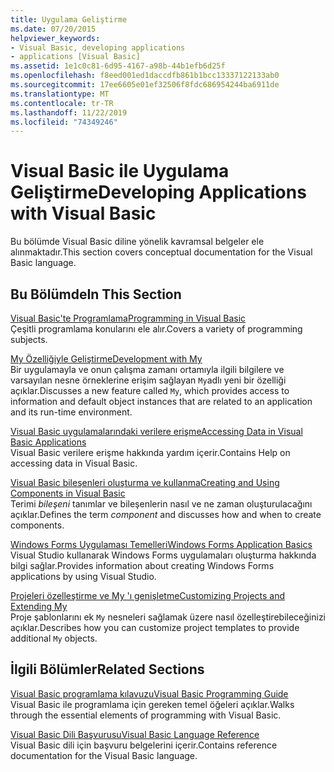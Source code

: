 ```yaml
---
title: Uygulama Geliştirme
ms.date: 07/20/2015
helpviewer_keywords:
- Visual Basic, developing applications
- applications [Visual Basic]
ms.assetid: 1e1c0c81-6d95-4167-a98b-44b1efb6d25f
ms.openlocfilehash: f8eed001ed1daccdfb861b1bcc13337122133ab0
ms.sourcegitcommit: 17ee6605e01ef32506f8fdc686954244ba6911de
ms.translationtype: MT
ms.contentlocale: tr-TR
ms.lasthandoff: 11/22/2019
ms.locfileid: "74349246"
---
```

# <a name="developing-applications-with-visual-basic"></a><span data-ttu-id="ba65d-102">Visual Basic ile Uygulama Geliştirme</span><span class="sxs-lookup"><span data-stu-id="ba65d-102">Developing Applications with Visual Basic</span></span>

<span data-ttu-id="ba65d-103">Bu bölümde Visual Basic diline yönelik kavramsal belgeler ele alınmaktadır.</span><span class="sxs-lookup"><span data-stu-id="ba65d-103">This section covers conceptual documentation for the Visual Basic language.</span></span>  
  
## <a name="in-this-section"></a><span data-ttu-id="ba65d-104">Bu Bölümde</span><span class="sxs-lookup"><span data-stu-id="ba65d-104">In This Section</span></span>  

 [<span data-ttu-id="ba65d-105">Visual Basic'te Programlama</span><span class="sxs-lookup"><span data-stu-id="ba65d-105">Programming in Visual Basic</span></span>](../../visual-basic/developing-apps/programming/index.md)  
 <span data-ttu-id="ba65d-106">Çeşitli programlama konularını ele alır.</span><span class="sxs-lookup"><span data-stu-id="ba65d-106">Covers a variety of programming subjects.</span></span>  
  
 [<span data-ttu-id="ba65d-107">My Özelliğiyle Geliştirme</span><span class="sxs-lookup"><span data-stu-id="ba65d-107">Development with My</span></span>](../../visual-basic/developing-apps/development-with-my/index.md)  
 <span data-ttu-id="ba65d-108">Bir uygulamayla ve onun çalışma zamanı ortamıyla ilgili bilgilere ve varsayılan nesne örneklerine erişim sağlayan `My`adlı yeni bir özelliği açıklar.</span><span class="sxs-lookup"><span data-stu-id="ba65d-108">Discusses a new feature called `My`, which provides access to information and default object instances that are related to an application and its run-time environment.</span></span>  
  
 [<span data-ttu-id="ba65d-109">Visual Basic uygulamalarındaki verilere erişme</span><span class="sxs-lookup"><span data-stu-id="ba65d-109">Accessing Data in Visual Basic Applications</span></span>](../../visual-basic/developing-apps/accessing-data.md)  
 <span data-ttu-id="ba65d-110">Visual Basic verilere erişme hakkında yardım içerir.</span><span class="sxs-lookup"><span data-stu-id="ba65d-110">Contains Help on accessing data in Visual Basic.</span></span>  
  
 [<span data-ttu-id="ba65d-111">Visual Basic bileşenleri oluşturma ve kullanma</span><span class="sxs-lookup"><span data-stu-id="ba65d-111">Creating and Using Components in Visual Basic</span></span>](../../visual-basic/developing-apps/creating-and-using-components.md)  
 <span data-ttu-id="ba65d-112">Terimi *bileşeni* tanımlar ve bileşenlerin nasıl ve ne zaman oluşturulacağını açıklar.</span><span class="sxs-lookup"><span data-stu-id="ba65d-112">Defines the term *component* and discusses how and when to create components.</span></span>  
  
 [<span data-ttu-id="ba65d-113">Windows Forms Uygulaması Temelleri</span><span class="sxs-lookup"><span data-stu-id="ba65d-113">Windows Forms Application Basics</span></span>](../../visual-basic/developing-apps/windows-forms/index.md)  
 <span data-ttu-id="ba65d-114">Visual Studio kullanarak Windows Forms uygulamaları oluşturma hakkında bilgi sağlar.</span><span class="sxs-lookup"><span data-stu-id="ba65d-114">Provides information about creating Windows Forms applications by using Visual Studio.</span></span>  
  
 [<span data-ttu-id="ba65d-115">Projeleri özelleştirme ve My 'ı genişletme</span><span class="sxs-lookup"><span data-stu-id="ba65d-115">Customizing Projects and Extending My</span></span>](../../visual-basic/developing-apps/customizing-extending-my/index.md)  
 <span data-ttu-id="ba65d-116">Proje şablonlarını ek `My` nesneleri sağlamak üzere nasıl özelleştirebileceğinizi açıklar.</span><span class="sxs-lookup"><span data-stu-id="ba65d-116">Describes how you can customize project templates to provide additional `My` objects.</span></span>  
  
## <a name="related-sections"></a><span data-ttu-id="ba65d-117">İlgili Bölümler</span><span class="sxs-lookup"><span data-stu-id="ba65d-117">Related Sections</span></span>  

 [<span data-ttu-id="ba65d-118">Visual Basic programlama kılavuzu</span><span class="sxs-lookup"><span data-stu-id="ba65d-118">Visual Basic Programming Guide</span></span>](../../visual-basic/programming-guide/index.md)  
 <span data-ttu-id="ba65d-119">Visual Basic ile programlama için gereken temel öğeleri açıklar.</span><span class="sxs-lookup"><span data-stu-id="ba65d-119">Walks through the essential elements of programming with Visual Basic.</span></span>  
  
 [<span data-ttu-id="ba65d-120">Visual Basic Dili Başvurusu</span><span class="sxs-lookup"><span data-stu-id="ba65d-120">Visual Basic Language Reference</span></span>](../../visual-basic/language-reference/index.md)  
 <span data-ttu-id="ba65d-121">Visual Basic dili için başvuru belgelerini içerir.</span><span class="sxs-lookup"><span data-stu-id="ba65d-121">Contains reference documentation for the Visual Basic language.</span></span>
